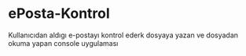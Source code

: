 # ePosta-Kontrol
Kullanıcıdan aldıgı e-postayı kontrol ederk dosyaya yazan ve dosyadan okuma yapan console uygulaması 
